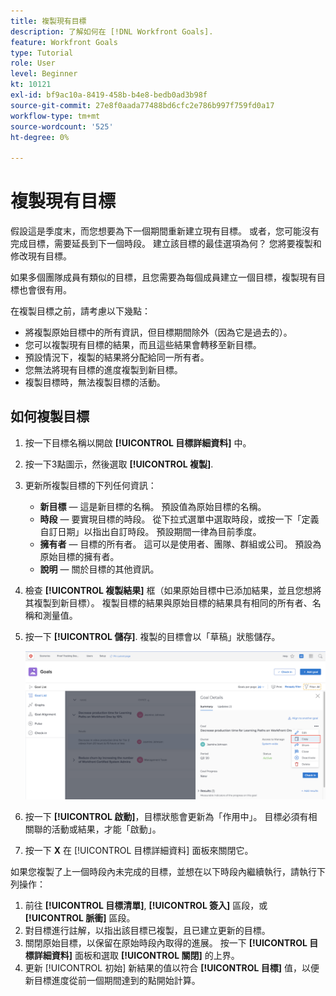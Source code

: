 ```yaml
---
title: 複製現有目標
description: 了解如何在 [!DNL Workfront Goals].
feature: Workfront Goals
type: Tutorial
role: User
level: Beginner
kt: 10121
exl-id: bf9ac10a-8419-458b-b4e8-bedb0ad3b98f
source-git-commit: 27e8f0aada77488bd6cfc2e786b997f759fd0a17
workflow-type: tm+mt
source-wordcount: '525'
ht-degree: 0%

---
```


# 複製現有目標

假設這是季度末，而您想要為下一個期間重新建立現有目標。 或者，您可能沒有完成目標，需要延長到下一個時段。 建立該目標的最佳選項為何？ 您將要複製和修改現有目標。

如果多個團隊成員有類似的目標，且您需要為每個成員建立一個目標，複製現有目標也會很有用。

<!--
Pro-tips graphic
-->

在複製目標之前，請考慮以下幾點：

* 將複製原始目標中的所有資訊，但目標期間除外（因為它是過去的）。
* 您可以複製現有目標的結果，而且這些結果會轉移至新目標。
* 預設情況下，複製的結果將分配給同一所有者。
* 您無法將現有目標的進度複製到新目標。
* 複製目標時，無法複製目標的活動。

## 如何複製目標

1. 按一下目標名稱以開啟 **[!UICONTROL 目標詳細資料]** 中。
1. 按一下3點圖示，然後選取 **[!UICONTROL 複製]**.
1. 更新所複製目標的下列任何資訊：
   * **新目標** — 這是新目標的名稱。 預設值為原始目標的名稱。
   * **時段** — 要實現目標的時段。 從下拉式選單中選取時段，或按一下「定義自訂日期」以指出自訂時段。 預設期間一律為目前季度。
   * **擁有者** — 目標的所有者。 這可以是使用者、團隊、群組或公司。 預設為原始目標的擁有者。
   * **說明** — 關於目標的其他資訊。

1. 檢查 **[!UICONTROL 複製結果]** 框（如果原始目標中已添加結果，並且您想將其複製到新目標）。 複製目標的結果與原始目標的結果具有相同的所有者、名稱和測量值。

1. 按一下 **[!UICONTROL 儲存]**. 複製的目標會以「草稿」狀態儲存。

   ![的影像 [!UICONTROL 目標詳細資料] 面板 [!DNL Workfront Goals] 和 [!UICONTROL 複製] 選項](assets/03-workfront-goals-copy-a-goal.png)

1. 按一下 **[!UICONTROL 啟動]**，目標狀態會更新為「作用中」。 目標必須有相關聯的活動或結果，才能「啟動」。

1. 按一下 **X** 在 [!UICONTROL 目標詳細資料] 面板來關閉它。

如果您複製了上一個時段內未完成的目標，並想在以下時段內繼續執行，請執行下列操作：

1. 前往 **[!UICONTROL 目標清單]**, **[!UICONTROL 簽入]** 區段，或 **[!UICONTROL 脈衝]** 區段。
1. 對目標進行註解，以指出該目標已複製，且已建立更新的目標。
1. 關閉原始目標，以保留在原始時段內取得的進展。 按一下 **[!UICONTROL 目標詳細資料]** 面板和選取 **[!UICONTROL 關閉]** 的上界。
1. 更新 [!UICONTROL 初始] 新結果的值以符合 **[!UICONTROL 目標]** 值，以便新目標進度從前一個期間達到的點開始計算。
